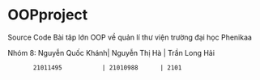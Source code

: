 # OOPproject

Source Code Bài tâp lớn OOP về quản lí thư viện trường đại học Phenikaa

Nhóm 8: Nguyễn Quốc Khánh| Nguyễn Thị Hà | Trần Long Hải
        
           21011495           | 21010988      | 2101
